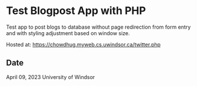 # Test Blogpost App with PHP
Test app to post blogs to database without page redirection from form entry and with styling adjustment based on window size.

Hosted at: https://chowdhug.myweb.cs.uwindsor.ca/twitter.php

## Date
April 09, 2023 University of Windsor